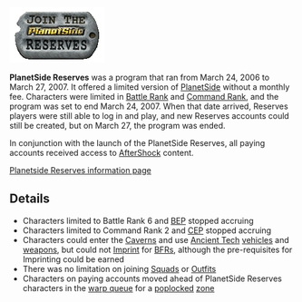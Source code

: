 ![](../images/Psreserves.gif "Image:psreserves.gif")

**PlanetSide Reserves** was a program that ran from March 24, 2006 to March
27, 2007. It offered a limited version of [PlanetSide](../PlanetSide.md)
without a monthly fee. Characters were limited in [Battle Rank](Battle_Rank.md)
and [Command Rank](Command_Rank.md), and the program was set to end March
24, 2007. When that date arrived, Reserves players were still able to log in and
play, and new Reserves accounts could still be created, but on March 27, the
program was ended.

In conjunction with the launch of the PlanetSide Reserves, all paying accounts
received access to [AfterShock](../AfterShock.md) content.

[Planetside Reserves information page](http://planetside.station.sony.com/reserves/)

## Details

- Characters limited to Battle Rank 6 and [BEP](Battle_Experience_Points.md)
  stopped accruing
- Characters limited to Command Rank 2 and [CEP](Command_Experience_Points.md)
  stopped accruing
- Characters could enter the [Caverns](../locations/Caverns.md) and use
  [Ancient Tech](Ancient_Technology.md) [vehicles](../vehicles/Vehicle.md) and
  [weapons](../weapons/Weapons_Index.md), but could not
  [Imprint](BFR_Imprint.md) for [BFRs](../vehicles/BattleFrame_Robotics.md),
  although the pre-requisites for Imprinting could be earned
- There was no limitation on joining [Squads](Squad.md) or [Outfits](Outfit.md)
- Characters on paying accounts moved ahead of PlanetSide Reserves characters in
  the [warp queue](Warp_queue.md) for a [poplocked](Population_Lock.md)
  [zone](Zone.md)
